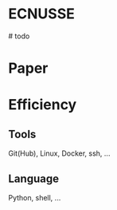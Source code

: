 # ECNUSSE
\# todo
# Paper
# Efficiency
## Tools
Git(Hub), Linux, Docker, ssh, ...
## Language
Python, shell, ...